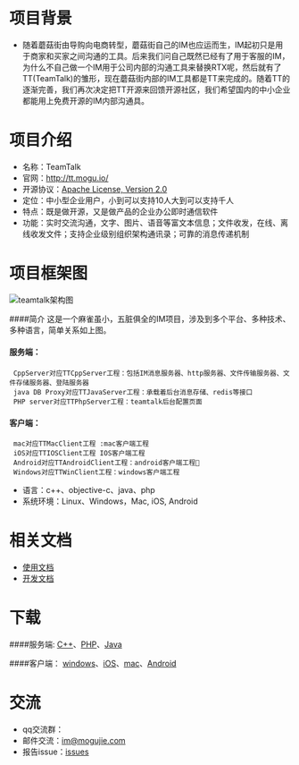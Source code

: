 # 项目背景
* 随着蘑菇街由导购向电商转型，蘑菇街自己的IM也应运而生，IM起初只是用于商家和买家之间沟通的工具。后来我们问自己既然已经有了用于客服的IM，为什么不自己做一个IM用于公司内部的沟通工具来替换RTX呢，然后就有了TT(TeamTalk)的雏形，现在蘑菇街内部的IM工具都是TT来完成的。随着TT的逐渐完善，我们再次决定把TT开源来回馈开源社区，我们希望国内的中小企业都能用上免费开源的IM内部沟通具。

# 项目介绍
* 名称：TeamTalk
* 官网：http://tt.mogu.io/
* 开源协议：[Apache License, Version 2.0](http://www.apache.org/licenses/LICENSE-2.0.html)
* 定位：中小型企业用户，小到可以支持10人大到可以支持千人
* 特点：既是做开源，又是做产品的企业办公即时通信软件
* 功能：实时交流沟通，文字、图片、语音等富文本信息；文件收发，在线、离线收发文件；支持企业级别组织架构通讯录；可靠的消息传递机制	

# 项目框架图
![teamtalk架构图](http://s6.mogucdn.com/b7/pic/140921/7n6ih_ieygmzjsmiywezjwmmytambqhayde_514x551.jpg)

####简介
     这是一个麻雀虽小，五脏俱全的IM项目，涉及到多个平台、多种技术、多种语言，简单关系如上图。

#### 服务端：
     CppServer对应TTCppServer工程：包括IM消息服务器、http服务器、文件传输服务器、文件存储服务器、登陆服务器
     java DB Proxy对应TTJavaServer工程：承载着后台消息存储、redis等接口
     PHP server对应TTPhpServer工程：teamtalk后台配置页面

#### 客户端：
     mac对应TTMacClient工程 :mac客户端工程
     iOS对应TTIOSClient工程 IOS客户端工程
     Android对应TTAndroidClient工程：android客户端工程
     Windows对应TTWinClient工程：windows客户端工程

* 语言：c++、objective-c、java、php
* 系统环境：Linux、Windows，Mac, iOS, Android

# 相关文档
* [使用文档](http://tt.mogu.io/home/doc)
* [开发文档](http://tt.mogu.io/home/doc)

# 下载
####服务端:
[C++](https://github.com/mogutt/TTCppServer)、[PHP](https://github.com/mogutt/TTPhpServer)、[Java](https://github.com/mogutt/TTJavaServer)

####客户端：
[windows](https://github.com/mogutt/TTWinClient)、[iOS](https://github.com/mogutt/TTiOSClient)、[mac](https://github.com/mogutt/TTMacClient)、[Android](https://github.com/mogutt/TTAndroidClient)

# 交流
* qq交流群：
* 邮件交流：im@mogujie.com
* 报告issue：[issues](https://github.com/mgjkuaidao/test/issues)
